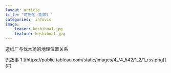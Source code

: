 ```yaml
---
layout: article 
title: "可视化（期末）"
categories:  infovis
image:
    teaser: keshihua1.jpg
    feature: keshihua1.jpg
---
```


<body>

造纸厂与伐木场的地理位置关系

<div class='tableauPlaceholder' id='viz1515301110742' style='position: relative'>
	<noscript>
	[![故事 1 ](https:&#47;&#47;public.tableau.com&#47;static&#47;images&#47;4_&#47;4_542&#47;1_2&#47;1_rss.png)](#)
	</noscript>
	<object class='tableauViz'  style='display:none;'>
 <param name='host_url' value='https%3A%2F%2Fpublic.tableau.com%2F' />
 <param name='embed_code_version' value='3' />
 <param name='site_root' value='' />
 <param name='name' value='4_542&#47;1_2' />
 <param name='tabs' value='no' />
 <param name='toolbar' value='yes' />
 <param name='static_image' value='https:&#47;&#47;public.tableau.com&#47;static&#47;images&#47;4_&#47;4_542&#47;1_2&#47;1.png' />
 <param name='animate_transition' value='yes' />
 <param name='display_static_image' value='yes' />
 <param name='display_spinner' value='yes' />
 <param name='display_overlay' value='yes' />
 <param name='display_count' value='yes' />
 <param name='filter' value='publish=yes' />
	</object>
 </div>
            <script type='text/javascript'>
				var divElement = document.getElementById('viz1515301110742');
				var vizElement = divElement.getElementsByTagName('object')[0];
				vizElement.style.width='1016px';vizElement.style.height='991px';
				var scriptElement = document.createElement('script');
				scriptElement.src = 'https://public.tableau.com/javascripts/api/viz_v1.js';
				vizElement.parentNode.insertBefore(scriptElement, vizElement);
            </script>